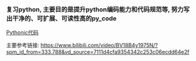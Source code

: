 
### 复习python, 主要目的是提升python编码能力和代码规范等, 努力写出干净的、可扩展、可读性高的py_code


[Pythonic代码](python代码规范/pythonic.py)


主要参考链接: 
https://www.bilibili.com/video/BV18B4y1975N/?spm_id_from=333.788&vd_source=7111d4cfa9354342c253c06ecdd64e2f

